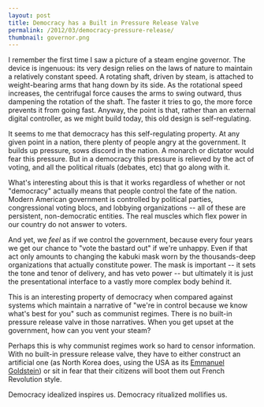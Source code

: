 ```yaml
---
layout: post
title: Democracy has a Built in Pressure Release Valve
permalink: /2012/03/democracy-pressure-release/
thumbnail: governor.png
---
```


I remember the first time I saw a picture of a steam engine governor. The
device is ingenuous: its very design relies on the laws of nature to maintain a
relatively constant speed. A rotating shaft, driven by steam, is attached to
weight-bearing arms that hang down by its side. As the rotational speed
increases, the centrifugal force causes the arms to swing outward, thus
dampening the rotation of the shaft. The faster it tries to go, the more force
prevents it from going fast. Anyway, the point is that, rather than an external
digital controller, as we might build today, this old design is
self-regulating.

It seems to me that democracy has this self-regulating property. At any given
point in a nation, there plenty of people angry at the government. It builds
up pressure, sows discord in the nation. A monarch or dictator would fear this
pressure. But in a democracy this pressure is relieved by the act of voting,
and all the political rituals (debates, etc) that go along with it.

What's interesting about this is that it works regardless of whether or not
"democracy" actually means that people control the fate of the nation. Modern
American government is controlled by political parties, congressional voting
blocs, and lobbying organizations -- all of these are persistent,
non-democratic entities.  The real muscles which flex power in our country do
not answer to voters. 

And yet, we *feel* as if we control the government, because every four years we
get our chance to "vote the bastard out" if we're unhappy. Even if that act
only amounts to changing the kabuki mask worn by the thousands-deep
organizations that actually constitute power.  The mask is important -- it sets
the tone and tenor of delivery, and has veto power -- but ultimately it is just
the presentational interface to a vastly more complex body behind it.

This is an interesting property of democracy when compared against systems
which maintain a narrative of "we're in control because we know what's best for
you" such as communist regimes. There is no built-in pressure release valve in
those narratives. When you get upset at the government, how can you vent your
steam? 

Perhaps this is why communist regimes work so hard to censor information. With
no built-in pressure release valve, they have to either construct an artificial
one (as North Korea does, using the USA as its [Emmanuel
Goldstein](http://en.wikipedia.org/wiki/Emmanuel_Goldstein)) or sit in fear
that their citizens will boot them out French Revolution style. 

Democracy idealized inspires us. Democracy ritualized mollifies us.
